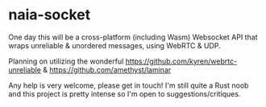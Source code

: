 # naia-socket

One day this will be a cross-platform (including Wasm) Websocket API that wraps unreliable & unordered messages, using WebRTC & UDP.

Planning on utilizing the wonderful https://github.com/kyren/webrtc-unreliable & https://github.com/amethyst/laminar

Any help is very welcome, please get in touch! I'm still quite a Rust noob and this project is pretty intense so I'm open to suggestions/critiques.